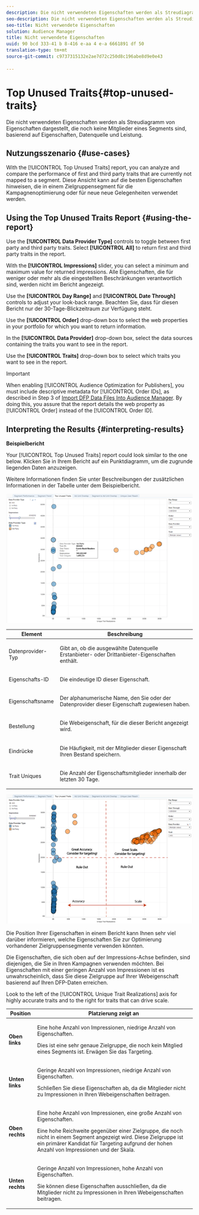 ```yaml
---
description: Die nicht verwendeten Eigenschaften werden als Streudiagramm von Eigenschaften dargestellt, die noch keine Mitglieder eines Segments sind, basierend auf Eigenschaften, Datenquelle und Leistung.
seo-description: Die nicht verwendeten Eigenschaften werden als Streudiagramm von Eigenschaften dargestellt, die noch keine Mitglieder eines Segments sind, basierend auf Eigenschaften, Datenquelle und Leistung.
seo-title: Nicht verwendete Eigenschaften
solution: Audience Manager
title: Nicht verwendete Eigenschaften
uuid: 90 bcd 333-41 b 8-416 e-aa 4 e-a 6661891 df 50
translation-type: tm+mt
source-git-commit: c9737315132e2ae7d72c250d8c196abe8d9e0e43

---
```



# Top Unused Traits{#top-unused-traits}

Die nicht verwendeten Eigenschaften werden als Streudiagramm von Eigenschaften dargestellt, die noch keine Mitglieder eines Segments sind, basierend auf Eigenschaften, Datenquelle und Leistung.

## Nutzungsszenario {#use-cases}

With the [!UICONTROL Top Unused Traits] report, you can analyze and compare the performance of first and third party traits that are currently not mapped to a segment. Diese Ansicht kann auf die besten Eigenschaften hinweisen, die in einem Zielgruppensegment für die Kampagnenoptimierung oder für neue neue Gelegenheiten verwendet werden.

## Using the Top Unused Traits Report {#using-the-report}

Use the **[!UICONTROL Data Provider Type]** controls to toggle between first party and third party traits. Select **[!UICONTROL All]** to return first and third party traits in the report.

With the **[!UICONTROL Impressions]** slider, you can select a minimum and maximum value for returned impressions. Alle Eigenschaften, die für weniger oder mehr als die eingestellten Beschränkungen verantwortlich sind, werden nicht im Bericht angezeigt.

Use the **[!UICONTROL Day Range]** and **[!UICONTROL Date Through]** controls to adjust your look-back range. Beachten Sie, dass für diesen Bericht nur der 30-Tage-Blickzeitraum zur Verfügung steht.

Use the **[!UICONTROL Order]** drop-down box to select the web properties in your portfolio for which you want to return information.

In the **[!UICONTROL Data Provider]** drop-down box, select the data sources containing the traits you want to see in the report.

Use the **[!UICONTROL Traits]** drop-down box to select which traits you want to see in the report.

>[!IMPORTANT]
>
>When enabling [!UICONTROL Audience Optimization for Publishers], you must include descriptive metadata for [!UICONTROL Order IDs], as described in Step 3 of [Import DFP Data Files Into Audience Manager](../../../reporting/audience-optimization-reports/aor-publishers/import-dfp.md). By doing this, you assure that the report details the web property as [!UICONTROL Order] instead of the [!UICONTROL Order ID].

## Interpreting the Results {#interpreting-results}

**Beispielbericht**

Your [!UICONTROL Top Unused Traits] report could look similar to the one below. Klicken Sie in Ihrem Bericht auf ein Punktdiagramm, um die zugrunde liegenden Daten anzuzeigen.

Weitere Informationen finden Sie unter Beschreibungen der zusätzlichen Informationen in der Tabelle unter dem Beispielbericht.

![](assets/publisher_unused_traits.png)

<table id="table_AFE2540583C34835B04584693ADFD26A"> 
 <thead> 
  <tr> 
   <th colname="col1" class="entry"> Element </th> 
   <th colname="col2" class="entry"> Beschreibung </th> 
  </tr>
 </thead>
 <tbody> 
  <tr> 
   <td colname="col1"> <p><span class="wintitle"> Datenprovider-Typ</span> </p> </td> 
   <td colname="col2"> <p>Gibt an, ob die ausgewählte Datenquelle Erstanbieter- oder Drittanbieter-Eigenschaften enthält. </p> </td> 
  </tr> 
  <tr> 
   <td colname="col1"> <p><span class="wintitle"> Eigenschafts-ID</span> </p> </td> 
   <td colname="col2"> <p>Die eindeutige ID dieser Eigenschaft. </p> </td> 
  </tr> 
  <tr> 
   <td colname="col1"> <p><span class="wintitle"> Eigenschaftsname</span> </p> </td> 
   <td colname="col2"> <p>Der alphanumerische Name, den Sie oder der Datenprovider dieser Eigenschaft zugewiesen haben. </p> </td> 
  </tr> 
  <tr> 
   <td colname="col1"> <p><span class="wintitle"> Bestellung</span> </p> </td> 
   <td colname="col2"> <p>Die Webeigenschaft, für die dieser Bericht angezeigt wird. </p> </td> 
  </tr> 
  <tr> 
   <td colname="col1"> <p><span class="wintitle"> Eindrücke</span> </p> </td> 
   <td colname="col2"> <p>Die Häufigkeit, mit der Mitglieder dieser Eigenschaft Ihren Bestand speichern. </p> </td> 
  </tr> 
  <tr> 
   <td colname="col1"> <p><span class="wintitle"> Trait Uniques</span> </p> </td> 
   <td colname="col2"> <p>Die Anzahl der Eigenschaftsmitglieder innerhalb der letzten 30 Tage. </p> </td> 
  </tr> 
 </tbody> 
</table>

![](assets/publisher_unused_traits_final.png)

Die Position Ihrer Eigenschaften in einem Bericht kann Ihnen sehr viel darüber informieren, welche Eigenschaften Sie zur Optimierung vorhandener Zielgruppensegmente verwenden könnten.

Die Eigenschaften, die sich oben auf der Impressions-Achse befinden, sind diejenigen, die Sie in Ihren Kampagnen verwenden möchten. Bei Eigenschaften mit einer geringen Anzahl von Impressionen ist es unwahrscheinlich, dass Sie diese Zielgruppe auf Ihrer Webeigenschaft basierend auf Ihren DFP-Daten erreichen.

Look to the left of the [!UICONTROL Unique Trait Realizations] axis for highly accurate traits and to the right for traits that can drive scale.

<table id="table_A29253B30DFA4CD7B3B7C320DE0BDEA4"> 
 <thead> 
  <tr> 
   <th colname="col1" class="entry"> Position </th> 
   <th colname="col2" class="entry"> Platzierung zeigt an </th> 
  </tr> 
 </thead>
 <tbody> 
  <tr> 
   <td colname="col1"> <p> <b>Oben links</b> </p> </td> 
   <td colname="col2"> <p>Eine hohe Anzahl von Impressionen, niedrige Anzahl von Eigenschaften. </p> <p>Dies ist eine sehr genaue Zielgruppe, die noch kein Mitglied eines Segments ist. Erwägen Sie das Targeting. </p> </td> 
  </tr> 
  <tr> 
   <td colname="col1"> <p> <b>Unten links</b> </p> </td> 
   <td colname="col2"> <p>Geringe Anzahl von Impressionen, niedrige Anzahl von Eigenschaften. </p> <p> Schließen Sie diese Eigenschaften ab, da die Mitglieder nicht zu Impressionen in Ihren Webeigenschaften beitragen. </p> </td> 
  </tr> 
  <tr> 
   <td colname="col1"> <p> <b>Oben rechts</b> </p> </td> 
   <td colname="col2"> <p>Eine hohe Anzahl von Impressionen, eine große Anzahl von Eigenschaften. </p> <p>Eine hohe Reichweite gegenüber einer Zielgruppe, die noch nicht in einem Segment angezeigt wird. Diese Zielgruppe ist ein primärer Kandidat für Targeting aufgrund der hohen Anzahl von Impressionen und der Skala. </p> </td> 
  </tr> 
  <tr> 
   <td colname="col1"> <p> <b>Unten rechts</b> </p> </td> 
   <td colname="col2"> <p>Geringe Anzahl von Impressionen, hohe Anzahl von Eigenschaften. </p> <p> Sie können diese Eigenschaften ausschließen, da die Mitglieder nicht zu Impressionen in Ihren Webeigenschaften beitragen. </p> </td> 
  </tr> 
 </tbody> 
</table>
